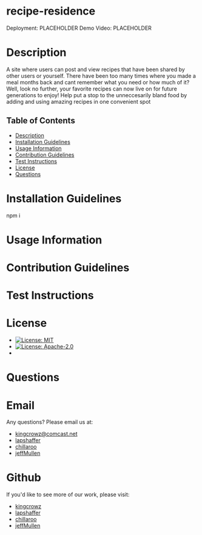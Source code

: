 # recipe-residence

Deployment: PLACEHOLDER
Demo Video: PLACEHOLDER

# Description
A site where users can post and view recipes that have been shared by other users or yourself.  There have been too many times where you made a meal months back and cant remember what you need or how much of it?  Well, look no further, your favorite recipes can now live on for future generations to enjoy!  Help put a stop to the unneccesarily bland food by adding and using amazing recipes in one convenient spot


## Table of Contents
* [Description](#Description)
* [Installation Guidelines](#Installation-Guidelines)
* [Usage Information](#Usage-Information)
* [Contribution Guidelines](#Contribution-Guidelines)
* [Test Instructions](#Test-Instructions)
* [License](#License)
* [Questions](#Questions)

      
# Installation Guidelines
npm i

      
# Usage Information

      
# Contribution Guidelines

      
# Test Instructions


# License
* [![License: MIT](https://img.shields.io/badge/License-MIT-yellow.svg)](https://opensource.org/licenses/MIT)
* [![License: Apache-2.0](https://img.shields.io/badge/License-Apache2.0-red.svg)](https://opensource.org/licenses/Apache-2.0-Clause)
* 
# Questions

# Email
Any questions? Please email us at:
* [kingcrowz@comcast.net](mailto:kingcrowz@comcast.net)
* [lapshaffer](mailto:lapshaffer@gmail.com)
* [chillaroo](mailto:rtc145@gmail.com)
* [jeffMullen](mailto:jeffmullendev@gmail.com)

# Github
If you'd like to see more of our work, please visit:
* [kingcrowz](https://github.com/kingcrowz)
* [lapshaffer](https://github.com/lapshaffer)
* [chillaroo](https://github.com/Chillaroo)
* [jeffMullen](https://github.com/jeffMullen)


